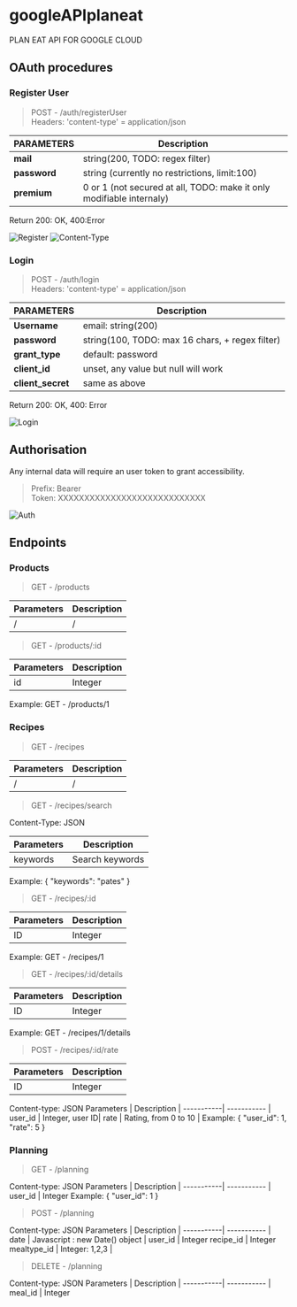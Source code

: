 # googleAPIplaneat

PLAN EAT API FOR GOOGLE CLOUD

## OAuth procedures

### Register User

> POST - /auth/registerUser  
Headers: 'content-type' = application/json

PARAMETERS | Description
-----------| -----------
__mail__   | string(200, TODO: regex filter)
__password__| string (currently no restrictions, limit:100)
__premium__ | 0 or 1 (not secured at all, TODO: make it only modifiable internaly)

Return 200: OK, 400:Error

![Register](https://i.imgur.com/78xlzj6.png)
![Content-Type](https://i.imgur.com/N4fK8zs.png)

### Login
>POST - /auth/login  
Headers: 'content-type' = application/json

PARAMETERS | Description
-----------| -----------
__Username__ | email: string(200)
__password__ | string(100, TODO: max 16 chars, + regex filter)
__grant_type__ | default: password
__client_id__ | unset, any value but null will work
__client_secret__ | same as above

Return 200: OK, 400: Error

![Login](https://i.imgur.com/I2IcnE4.png)

## Authorisation
Any internal data will require an user token to grant accessibility.

> Prefix: Bearer  
> Token: XXXXXXXXXXXXXXXXXXXXXXXXXXXX

![Auth](https://i.imgur.com/2AgCjG3.png)

## Endpoints

### Products

> GET - /products 

Parameters | Description |
-----------| ----------- |
/  | /

> GET - /products/:id  

Parameters | Description |
-----------| ----------- |
id  | Integer
Example: GET - /products/1

### Recipes

> GET - /recipes  

Parameters | Description |
-----------| ----------- |
/  | /

> GET - /recipes/search  

Content-Type: JSON

Parameters | Description |
-----------| ----------- |
keywords  | Search keywords |
Example: { "keywords": "pates" }

> GET - /recipes/:id  

Parameters | Description |
-----------| ----------- |
ID  | Integer |
Example: GET - /recipes/1

> GET - /recipes/:id/details  

Parameters | Description |
-----------| ----------- |
ID  | Integer |
Example: GET - /recipes/1/details

> POST - /recipes/:id/rate

Parameters | Description |
-----------| ----------- |
ID  | Integer

Content-type: JSON
Parameters | Description |
-----------| ----------- |
user_id  | Integer, user ID|
rate | Rating, from 0 to 10 |
Example: { "user_id": 1, "rate": 5 }

### Planning

> GET - /planning

Content-type: JSON
Parameters | Description |
-----------| ----------- |
user_id  | Integer
Example: { "user_id": 1 }

> POST - /planning  

Content-type: JSON
Parameters | Description |
-----------| ----------- |
date  | Javascript : new Date() object |
user_id | Integer
recipe_id | Integer
mealtype_id | Integer: 1,2,3 |

> DELETE - /planning  

Content-type: JSON
Parameters | Description |
-----------| ----------- |
meal_id  | Integer
